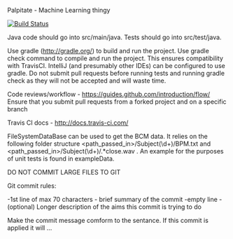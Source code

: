 Palpitate - Machine Learning thingy

[![Build Status](https://travis-ci.org/group-24/Palpitate.svg?branch=master)](https://travis-ci.org/group-24/Palpitate)

Java code should go into src/main/java. Tests should go into src/test/java.

Use gradle (http://gradle.org/) to build and run the project. Use gradle check command to compile and run the project. This ensures compatibility with TravisCI. IntelliJ (and presumably other IDEs) can be configured to use gradle.
Do not submit pull requests before running tests and running gradle check as they will not be accepted and will waste time.

Code reviews/workflow - https://guides.github.com/introduction/flow/
Ensure that you submit pull requests from a forked project and on a specific branch

Travis CI docs - http://docs.travis-ci.com/

FileSystemDataBase can be used to get the BCM data. It relies on the following folder structure
<path_passed_in>/Subject(\d+)/BPM.txt and <path_passed_in>/Subject(\d+)/.*close.wav . An example
for the purposes of unit tests is found in exampleData.

DO NOT COMMIT LARGE FILES TO GIT

Git commit rules:

-1st line of max 70 characters - brief summary of the commit
-empty line
-(optional) Longer description of the aims this commit is trying to do

Make the commit message comform to the sentance. If this commit is applied it will ...
